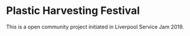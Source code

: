 # Plastic Harvesting Festival
This is a open community project initiated in Liverpool Service Jam 2019.  

